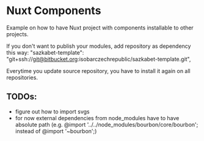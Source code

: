# Nuxt Components
Example on how to have Nuxt project with components installable to other projects.

If you don't want to publish your modules, add repository as dependency this way:
"sazkabet-template": "git+ssh://git@bitbucket.org:isobarczechrepublic/sazkabet-template.git",

Everytime you update source repository, you have to install it again on all repositories.

## TODOs:
- figure out how to import svgs
- for now external dependencies from node_modules have to have absolute path (e.g. @import '../../node_modules/bourbon/core/bourbon'; instead of @import '~bourbon';)
